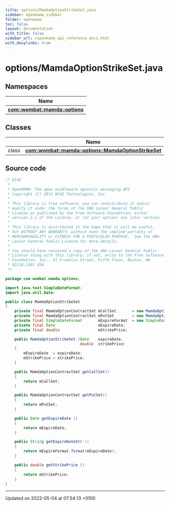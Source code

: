 ```yaml
---
title: options/MamdaOptionStrikeSet.java
sidebar: openmama_sidebar
folder: openmama
toc: false
layout: documentation
with_title: false
sidebar_url: /openmama_api_reference_docs.html
with_doxylinks: true
---
```


# options/MamdaOptionStrikeSet.java



## Namespaces

| Name           |
| -------------- |
| **[com::wombat::mamda::options](namespacecom_1_1wombat_1_1mamda_1_1options.html)**  |

## Classes

|                | Name           |
| -------------- | -------------- |
| class | **[com::wombat::mamda::options::MamdaOptionStrikeSet](classcom_1_1wombat_1_1mamda_1_1options_1_1MamdaOptionStrikeSet.html)**  |




## Source code

```java
/* $Id$
 *
 * OpenMAMA: The open middleware agnostic messaging API
 * Copyright (C) 2012 NYSE Technologies, Inc.
 *
 * This library is free software; you can redistribute it and/or
 * modify it under the terms of the GNU Lesser General Public
 * License as published by the Free Software Foundation; either
 * version 2.1 of the License, or (at your option) any later version.
 *
 * This library is distributed in the hope that it will be useful,
 * but WITHOUT ANY WARRANTY; without even the implied warranty of
 * MERCHANTABILITY or FITNESS FOR A PARTICULAR PURPOSE.  See the GNU
 * Lesser General Public License for more details.
 *
 * You should have received a copy of the GNU Lesser General Public
 * License along with this library; if not, write to the Free Software
 * Foundation, Inc., 51 Franklin Street, Fifth Floor, Boston, MA
 * 02110-1301 USA
 */

package com.wombat.mamda.options;

import java.text.SimpleDateFormat;
import java.util.Date;

public class MamdaOptionStrikeSet
{
    private final MamdaOptionContractSet mCallSet       = new MamdaOptionContractSet();
    private final MamdaOptionContractSet mPutSet        = new MamdaOptionContractSet();
    private final SimpleDateFormat       mExpireFormat  = new SimpleDateFormat ("MMMyy");
    private final Date                   mExpireDate;
    private final double                 mStrikePrice;

    public MamdaOptionStrikeSet (Date    expireDate,
                                 double  strikePrice)
    {
        mExpireDate  = expireDate;
        mStrikePrice = strikePrice;
    }

    public MamdaOptionContractSet getCallSet()
    {
        return mCallSet;
    }

    public MamdaOptionContractSet getPutSet()
    {
        return mPutSet;
    }

    public Date getExpireDate ()
    {
        return mExpireDate;
    }

    public String getExpireDateStr ()
    {
        return mExpireFormat.format(mExpireDate);
    }

    public double getStrikePrice ()
    {
        return mStrikePrice;
    }
}
```


-------------------------------

Updated on 2022-05-04 at 07:54:13 +0100
